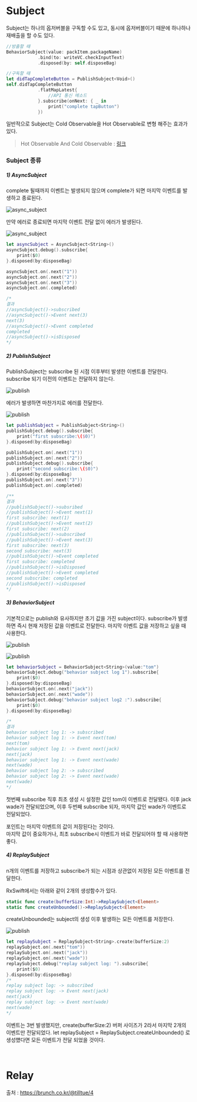 Subject
=======

Subject는 하나의 옵저버블을 구독할 수도 있고, 동시에 옵저버블이기 때문에 하나하나 재배출을 할 수도 있다.

~~~swift
//방출할 때
BehaviorSubject(value: packItem.packageName)
            .bind(to: writeVC.checkInputText)
            .disposed(by: self.disposeBag)

//구독할 때
let didTapCompleteButton = PublishSubject<Void>()
self.didTapCompleteButton
            .flatMapLatest{
				//API 통신 메소드
            }.subscribe(onNext: { _ in
                print("complete tapButton")
            })
~~~

일반적으로 Subject는 Cold Observable을 Hot Observable로 변형 해주는 효과가 있다.

> Hot Observable And Cold Observable : [링크](<https://github.com/wjdgo813/RxSwift_Practice/blob/master/RxObservable/Observable.md#hot-observable-and-cold-observable>)

### Subject 종류

##### 1) AsyncSubject

complete 될때까지 이벤트는 발생되지 않으며 complete가 되면 마지막 이벤트를 발생하고 종료된다.

![async_subject](./images/3w_Subject_Relay/AsyncSubject1.png)

만약 에러로 종료되면 마지막 이벤트 전달 없이 에러가 발생된다.

![async_subject](./images/3w_Subject_Relay/AsyncSubject2.png)

~~~swift
let asyncSubject = AsyncSubject<String>()
asyncSubject.debug().subscribe{
    print($0)
}.disposed(by:disposeBag)

asyncSubject.on(.next("1"))
asyncSubject.on(.next("2"))
asyncSubject.on(.next("3"))
asyncSubject.on(.completed)

/*
결과 
//asyncSubject()->subscribed
//asyncSubject()->Event next(3)
next(3)
//asyncSubject()->Event completed
completed
//asyncSubject()->isDisposed
*/
~~~

##### 2) PublishSubject

PublishSubject는 subscribe 된 시점 이후부터 발생한 이벤트를 전달한다. subscribe 되기 이전의 이벤트는 전달하지 않는다.

![publish](./images/3w_Subject_Relay/publishSubject.png)

에러가 발생하면 마찬가지로 에러를 전달한다.

![publish](./images/3w_Subject_Relay/publishSubjectError.png)

~~~swift
let publishSubject = PublishSubject<String>()
publishSubject.debug().subscribe{
    print("first subscribe:\($0)")
}.disposed(by:disposeBag)

publishSubject.on(.next("1"))
publishSubject.on(.next("2"))
publishSubject.debug().subscribe{
    print("second subscribe:\($0)")
}.disposed(by:disposeBag)
publishSubject.on(.next("3"))
publishSubject.on(.completed)

/** 
결과
//publishSubject()->subsribed
//publishSubject()->Event next(1)
first subscribe: next(1)
//publishSubject()->Event next(2)
first subscribe: next(2)
//publishSubject()->subscribed
//publishSubject()->Event next(3)
first subscribe: next(3)
second subscribe: next(3)
//publishSubject()->Event completed
first subscribe: completed
//publishSubject()->isDisposed
//publishSubject()->Event completed
second subscribe: completed
//publishSubject()->isDisposed
*/
~~~

##### 3) BehaviorSubject

기본적으로는 publish와 유사하지만 초기 값을 가진 subject이다. subscribe가 발생하면 즉시 현재 저장된 값을 이벤트로 전달한다. 마지막 이벤트 값을 저장하고 싶을 때 사용한다.

![publish](./images/3w_Subject_Relay/BehaviorSubject.png)

![publish](./images/3w_Subject_Relay/BehaviorSubjectError.png)

~~~swift
let behaviorSubject = BehaviorSubject<String>(value:"tom")
behaviorSubject.debug("behavior subject log 1").subscribe{
    print($0)
}.disposed(by:disposeBag)
behaviorSubject.on(.next("jack"))
behaviorSubject.on(.next("wade"))
behaviorSubject.debug("behavior subject log2 :").subscribe{
    print($0)
}.disposed(by:disposeBag)

/*
결과
behavior subject log 1: -> subscribed
behavior subject log 1: -> Event next(tom)
next(tom)
behavior subject log 1: -> Event next(jack)
next(jack)
behavior subject log 1: -> Event next(wade)
next(wade)
behavior subject log 2: -> subscribed
behavior subject log 2: -> Event next(wade)
next(wade)
*/
~~~

첫번째 subscribe 직후 최초 생성 시 설정한 값인 tom이 이벤트로 전달됐다. 이후 jack wade가 전달되었으며, 이후 두번째 subscribe 되자, 마지막 값인 wade가 이벤트로 전달되었다.

포인트는 마지막 이벤트의 값이 저장된다는 것이다.<br/>마지막 값이 중요하거나, 최초 subscribe시 이벤트가 바로 전달되어야 할 때 사용하면 좋다.

##### 4) ReplaySubject

n개의 이벤트를 저장하고 subscribe가 되는 시점과 상관없이 저장된 모든 이벤트를 전달한다. <br/>

RxSwift에서는 아래와 같이 2개의 생성함수가 있다.

```swift
static func create(bufferSize:Int)->ReplaySubject<Element>
static func createUnbounded()->ReplaySubject<Element>
```

createUnbounded는 subject의 생성 이후 발생하는 모든 이벤트를 저장한다.

![publish](./images/3w_Subject_Relay/ReplaySubject.png)

~~~swift
let replaySubject = ReplaySubject<String>.create(bufferSize:2)
replaySubject.on(.next("tom"))
replaySubject.on(.next("jack"))
replaySubject.on(.next("wade"))
replaySubject.debug("replay subject log: ").subscribe{
    print($0)
}.disposed(by:disposeBag)
/*
replay subject log: -> subscribed
replay subject log: -> Event next(jack)
next(jack)
replay subject log: -> Event next(wade)
next(wade)
*/
~~~

이벤트는 3번 발생했지만, create(bufferSize:2) 버퍼 사이즈가 2라서 마지막 2개의 이벤트만 전달되었다.
let replaySubject = ReplaySubject<String>.createUnbounded()
로 생성헀다면 모든 이벤트가 전달 되었을 것이다.

<br/>

# Relay



출처 : https://brunch.co.kr/@tilltue/4